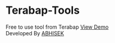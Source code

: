 # Terabap-Tools
 Free to use tool from Terabap
<a href="https://abhisekhub.github.io/Terabap-Tools/" target="_new"> View Demo </a>
<br>
Developed By
<a href="https://abhisek4.com.np" target="_new"> ABHISEK </a>
